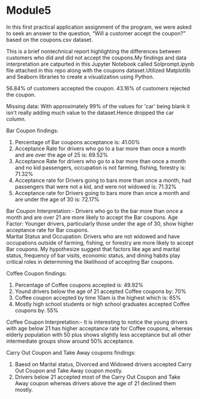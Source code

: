 # Module5
 In this first practical application assignment of the program, we were asked to seek an answer to the question, “Will a customer accept the coupon?” based on the coupons.csv dataset.

This is a brief nontechnical report highlighting the differences between customers who did and did not accept the coupons.My findings and data interpretation are catpurted in this Jupyter Notebook called Solprompt.ipynb file attached in this repo along with the coupons dataset.Utilized Matplotlib and Seaborn libraries to create a visualization using Python.

56.84% of customers accepted the coupon.
43.16% of customers rejected the coupon.

Missing data: With approximately 99% of the values for 'car' being blank it isn't really adding much value to the dataset.Hence dropped the car column.

Bar Coupon findings:
1. Percentage of Bar coupons acceptance is: 41.00%
2. Acceptance Rate for drivers who go to a bar more than once a month and are over the age of 25 is: 69.52%
3. Acceptance Rate for drivers who go to a bar more than once a month and no kid passengers, occupation is not farming, fishing, forestry is: 71.32%
4. Acceptance rate for Drivers going to bars more than once a month, had passengers that were not a kid, and were not widowed is: 71.32%
5. Acceptance rate for Drivers going to bars more than once a month and are under the age of 30 is: 72.17%

Bar Coupon Interpretation:-
Drivers who go to the bar more than once a month and are over 21 are more likely to accept the Bar coupons.
Age Factor: Younger drivers, particularly those under the age of 30, show higher acceptance rate for Bar coupons.                                                   
Marital Status and Occupation: Drivers who are not widowed and have occupations outside of farming, fishing, or forestry are more likely to accept Bar coupons.
My hypothesize suggest that factors like age and marital status, frequency of bar visits, economic status, and dining habits play critical roles in determining the likelihood of accepting Bar coupons.

Coffee Coupon findings:
1. Percentage of Coffee coupons accepted is: 49.92%
2. Yound drivers below the age of 21 accepted Coffee coupons by: 70%
3. Coffee coupon accepted by time 10am is the highest which is: 65%
4. Mostly high school students or high school graduates accepted Coffee coupons by: 55%

Coffee Coupon Interpretation:-
It is interesting to notice the young drivers with age below 21 has higher acceptance rate for Coffee coupons, whereas elderly population with 50 plus shows slightly less acceptance but all other intermediate groups show around 50% acceptance.

Carry Out Coupon and Take Away coupons findings:
1. Baesd on Marital status, Divorced and Widowed drivers accepted Carry Out Coupon and Take Away coupon mostly.
2. Drivers below 21 accepted most of the Carry Out Coupon and Take Away coupon whereas drivers above the age of 21 declined them mostly.
